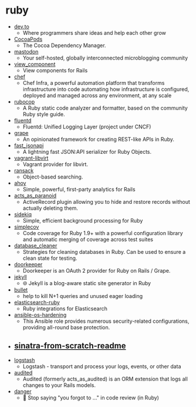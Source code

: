# ruby
- [dev.to](https://github.com/thepracticaldev/dev.to)
  - Where programmers share ideas and help each other grow
- [CocoaPods](https://github.com/CocoaPods/CocoaPods)
  - The Cocoa Dependency Manager.
- [mastodon](https://github.com/tootsuite/mastodon)
  - Your self-hosted, globally interconnected microblogging community
- [view_component](https://github.com/github/view_component)
  - View components for Rails
- [chef](https://github.com/chef/chef)
  - Chef Infra, a powerful automation platform that transforms infrastructure into code automating how infrastructure is configured, deployed and managed across any environment, at any scale
- [rubocop](https://github.com/rubocop-hq/rubocop)
  - A Ruby static code analyzer and formatter, based on the community Ruby style guide.
- [fluentd](https://github.com/fluent/fluentd)
  - Fluentd: Unified Logging Layer (project under CNCF)
- [grape](https://github.com/ruby-grape/grape)
  - An opinionated framework for creating REST-like APIs in Ruby.
- [fast_jsonapi](https://github.com/Netflix/fast_jsonapi)
  - A lightning fast JSON:API serializer for Ruby Objects.
- [vagrant-libvirt](https://github.com/vagrant-libvirt/vagrant-libvirt)
  - Vagrant provider for libvirt.
- [ransack](https://github.com/activerecord-hackery/ransack)
  - Object-based searching.
- [ahoy](https://github.com/ankane/ahoy)
  - Simple, powerful, first-party analytics for Rails
- [acts_as_paranoid](https://github.com/ActsAsParanoid/acts_as_paranoid)
  - ActiveRecord plugin allowing you to hide and restore records without actually deleting them.
- [sidekiq](https://github.com/mperham/sidekiq)
  - Simple, efficient background processing for Ruby
- [simplecov](https://github.com/colszowka/simplecov)
  - Code coverage for Ruby 1.9+ with a powerful configuration library and automatic merging of coverage across test suites
- [database_cleaner](https://github.com/DatabaseCleaner/database_cleaner)
  - Strategies for cleaning databases in Ruby. Can be used to ensure a clean state for testing.
- [doorkeeper](https://github.com/doorkeeper-gem/doorkeeper)
  - Doorkeeper is an OAuth 2 provider for Ruby on Rails / Grape.
- [jekyll](https://github.com/jekyll/jekyll)
  - 🌐 Jekyll is a blog-aware static site generator in Ruby
- [bullet](https://github.com/flyerhzm/bullet)
  - help to kill N+1 queries and unused eager loading
- [elasticsearch-ruby](https://github.com/elastic/elasticsearch-ruby)
  - Ruby integrations for Elasticsearch
- [ansible-os-hardening](https://github.com/dev-sec/ansible-os-hardening)
  - This Ansible role provides numerous security-related configurations, providing all-round base protection.
- [sinatra-from-scratch-readme](https://github.com/learn-co-curriculum/sinatra-from-scratch-readme)
  - 
- [logstash](https://github.com/elastic/logstash)
  - Logstash - transport and process your logs, events, or other data
- [audited](https://github.com/collectiveidea/audited)
  - Audited (formerly acts_as_audited) is an ORM extension that logs all changes to your Rails models.
- [danger](https://github.com/danger/danger)
  - 🚫 Stop saying "you forgot to …" in code review (in Ruby)
